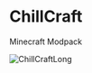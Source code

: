 # ChillCraft
Minecraft Modpack


![ChillCraftLong](https://github.com/user-attachments/assets/d5e90bd1-6c3d-40a3-a40f-284d8b335212)
